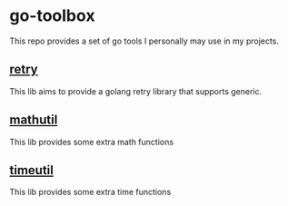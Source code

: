 # go-toolbox

This repo provides a set of go tools I personally may use in my projects.

## [retry](./src/retry)
This lib aims to provide a golang retry library that supports generic.

## [mathutil](./src/mathutil)

This lib provides some extra math functions

## [timeutil](./src/timeutil)

This lib provides some extra time functions